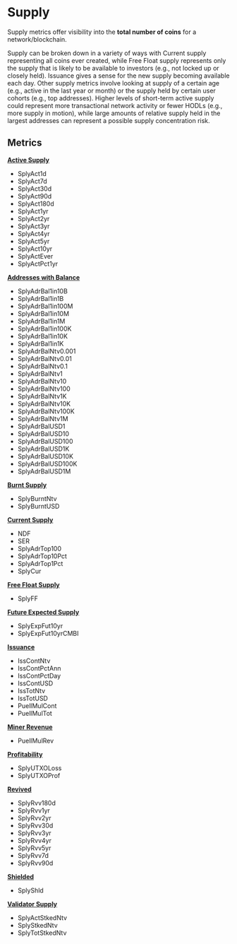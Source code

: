 # Supply

Supply metrics offer visibility into the **total number of coins** for a network/blockchain.

Supply can be broken down in a variety of ways with Current supply representing all coins ever created, while Free Float supply represents only the supply that is likely to be available to investors (e.g., not locked up or closely held). Issuance gives a sense for the new supply becoming available each day. Other supply metrics involve looking at supply of a certain age (e.g., active in the last year or month) or the supply held by certain user cohorts (e.g., top addresses). Higher levels of short-term active supply could represent more transactional network activity or fewer HODLs (e.g., more supply in motion), while large amounts of relative supply held in the largest addresses can represent a possible supply concentration risk.

## Metrics

[**Active Supply**](active-supply.md)

* SplyAct1d
* SplyAct7d
* SplyAct30d
* SplyAct90d
* SplyAct180d
* SplyAct1yr
* SplyAct2yr
* SplyAct3yr
* SplyAct4yr
* SplyAct5yr
* SplyAct10yr
* SplyActEver
* SplyActPct1yr

[**Addresses with Balance**](addresses-with-balance.md)

* SplyAdrBal1in10B
* SplyAdrBal1in1B
* SplyAdrBal1in100M
* SplyAdrBal1in10M
* SplyAdrBal1in1M
* SplyAdrBal1in100K
* SplyAdrBal1in10K
* SplyAdrBal1in1K
* SplyAdrBalNtv0.001
* SplyAdrBalNtv0.01
* SplyAdrBalNtv0.1
* SplyAdrBalNtv1
* SplyAdrBalNtv10
* SplyAdrBalNtv100
* SplyAdrBalNtv1K
* SplyAdrBalNtv10K
* SplyAdrBalNtv100K
* SplyAdrBalNtv1M
* SplyAdrBalUSD1
* SplyAdrBalUSD10
* SplyAdrBalUSD100
* SplyAdrBalUSD1K
* SplyAdrBalUSD10K
* SplyAdrBalUSD100K
* SplyAdrBalUSD1M

[**Burnt Supply**](revived-supply.md)

* SplyBurntNtv
* SplyBurntUSD

[**Current Supply**](validator-supply.md)

* NDF
* SER
* SplyAdrTop100
* SplyAdrTop10Pct
* SplyAdrTop1Pct
* SplyCur

[**Free Float Supply**](broken-reference)

* SplyFF

[**Future Expected Supply**](broken-reference)

* SplyExpFut10yr
* SplyExpFut10yrCMBI

[**Issuance**](broken-reference)

* IssContNtv
* IssContPctAnn
* IssContPctDay
* IssContUSD
* IssTotNtv
* IssTotUSD
* PuellMulCont
* PuellMulTot

[**Miner Revenue**](miner-revenue.md)

* PuellMulRev

[**Profitability**](broken-reference)

* SplyUTXOLoss
* SplyUTXOProf

[**Revived**](broken-reference)

* SplyRvv180d
* SplyRvv1yr
* SplyRvv2yr
* SplyRvv30d
* SplyRvv3yr
* SplyRvv4yr
* SplyRvv5yr
* SplyRvv7d
* SplyRvv90d

[**Shielded**](broken-reference)

* SplyShld

[**Validator Supply**](broken-reference)

* SplyActStkedNtv
* SplyStkedNtv
* SplyTotStkedNtv
